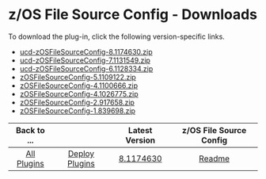 
# z/OS File Source Config - Downloads

To download the plug-in, click the following  version-specific links.
- [ucd-zOSFileSourceConfig-8.1174630.zip](https://raw.githubusercontent.com/UrbanCode/IBM-UCD-PLUGINS/main/files/zOSFileSourceConfig/ucd-zOSFileSourceConfig-8.1174630.zip)
- [ucd-zOSFileSourceConfig-7.1131549.zip](https://raw.githubusercontent.com/UrbanCode/IBM-UCD-PLUGINS/main/files/zOSFileSourceConfig/ucd-zOSFileSourceConfig-7.1131549.zip)
- [ucd-zOSFileSourceConfig-6.1128334.zip](https://raw.githubusercontent.com/UrbanCode/IBM-UCD-PLUGINS/main/files/zOSFileSourceConfig/ucd-zOSFileSourceConfig-6.1128334.zip)
- [zOSFileSourceConfig-5.1109122.zip](https://raw.githubusercontent.com/UrbanCode/IBM-UCD-PLUGINS/main/files/zOSFileSourceConfig/zOSFileSourceConfig-5.1109122.zip)
- [zOSFileSourceConfig-4.1100666.zip](https://raw.githubusercontent.com/UrbanCode/IBM-UCD-PLUGINS/main/files/zOSFileSourceConfig/zOSFileSourceConfig-4.1100666.zip)
- [zOSFileSourceConfig-4.1026775.zip](https://raw.githubusercontent.com/UrbanCode/IBM-UCD-PLUGINS/main/files/zOSFileSourceConfig/zOSFileSourceConfig-4.1026775.zip)
- [zOSFileSourceConfig-2.917658.zip](https://raw.githubusercontent.com/UrbanCode/IBM-UCD-PLUGINS/main/files/zOSFileSourceConfig/zOSFileSourceConfig-2.917658.zip)
- [zOSFileSourceConfig-1.839698.zip](https://raw.githubusercontent.com/UrbanCode/IBM-UCD-PLUGINS/main/files/zOSFileSourceConfig/zOSFileSourceConfig-1.839698.zip)

|          Back to ...          |                                |                                                                Latest Version                                                                 | z/OS File Source Config |
|:-----------------------------:|:------------------------------:|:---------------------------------------------------------------------------------------------------------------------------------------------:|:-----------------------:|
| [All Plugins](../../index.md) | [Deploy Plugins](../README.md) | [8.1174630](https://raw.githubusercontent.com/UrbanCode/IBM-UCD-PLUGINS/main/files/zOSFileSourceConfig/ucd-zOSFileSourceConfig-8.1174630.zip) |   [Readme](README.md)   |
